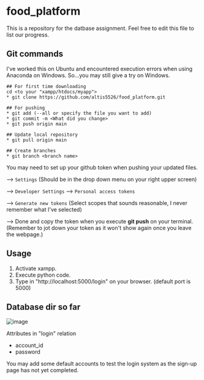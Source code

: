 # food_platform
This is a repository for the datbase assignment. Feel free to edit this file to list our progress.
## Git commands

I've worked this on Ubuntu and encountered execution errors when using Anaconda on Windows. So...you may still give a try on Windows.
```
## For first time downloading
cd <to your "xampp/htdocs/myapp">
* git clone https://github.com/altis5526/food_platform.git

## For pushing
* git add (--all or specify the file you want to add)
* git commit -m <What did you change>
* git push origin main

## Update local repository
* git pull origin main

## Create branches
* git branch <branch name>
```
You may need to set up your github token when pushing your updated files.

--> `Settings` (Should be in the drop down menu on your right upper screen)

--> `Developer Settings` --> `Personal access tokens`

--> `Generate new tokens` (Select scopes that sounds reasonable, I never remember what I've selected) 

--> Done and copy the token when you execute **git push** on your terminal. (Remember to jot down your token as it won't show again once you leave the webpage.)

## Usage
1. Activate xampp.
2. Execute python code.
3. Type in "http://localhost:5000/login" on your browser. (default port is 5000)

## Database dir so far
![image](https://user-images.githubusercontent.com/40194798/167246089-099a6c61-18a1-4fb7-8ba2-9af97035f39e.png)

Attributes in "login" relation
* account_id
* password

You may add some default accounts to test the login system as the sign-up page has not yet completed.

